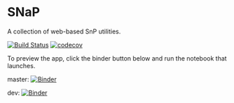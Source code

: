 # SNaP

A collection of web-based SnP utilities.

[![Build Status](https://travis-ci.org/JAnderson419/SNaP.svg?branch=master)](https://travis-ci.org/JAnderson419/SNaP)
[![codecov](https://codecov.io/gh/JAnderson419/SNaP/branch/master/graph/badge.svg)](https://codecov.io/gh/JAnderson419/SNaP)

To preview the app, click the binder button below and run the notebook that launches.


master: [![Binder](https://mybinder.org/badge_logo.svg)](https://mybinder.org/v2/gh/JAnderson419/SNaP/master?urlpath=lab/tree/snap/index_jupyter.ipynb)

dev: [![Binder](https://mybinder.org/badge_logo.svg)](https://mybinder.org/v2/gh/JAnderson419/SNaP/dev?urlpath=lab/tree/snap/index_jupyter.ipynb)



